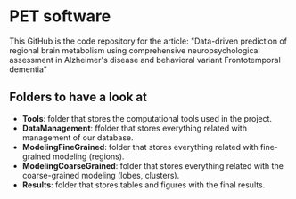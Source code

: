 <h1>PET software</h1>

<div>
    This GitHub is the code repository for the article: "Data-driven prediction of regional brain metabolism using comprehensive neuropsychological assessment in Alzheimer's disease and behavioral variant Frontotemporal dementia"
</div>

<h2>Folders to have a look at</h2>

<ul>
    <li>
        <b>Tools</b>: folder that stores the computational tools used in the project.
    </li>
    <li>
        <b>DataManagement</b>: ffolder that stores everything related with management of our database.
    </li>
    <li>
        <b>ModelingFineGrained</b>: folder that stores everything related with fine-grained modeling (regions).
    </li>	
    <li>
        <b>ModelingCoarseGrained</b>: folder that stores everything related with the coarse-grained modeling (lobes, clusters).
    </li>
    <li>
        <b>Results</b>: folder that stores tables and figures with the final results.
    </li>
</ul>
